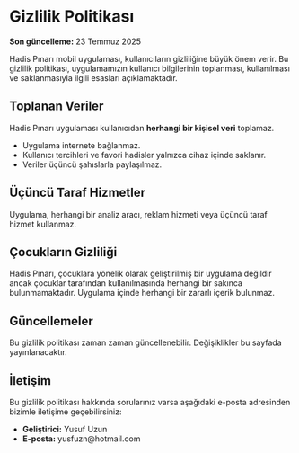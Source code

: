 <!DOCTYPE html>
<html lang="tr">
<head>
  <meta charset="UTF-8">
  <meta name="viewport" content="width=device-width, initial-scale=1">
</head>
<body>
  <h1>Gizlilik Politikası</h1>
  <p><strong>Son güncelleme:</strong> 23 Temmuz 2025</p>

  <p>Hadis Pınarı mobil uygulaması, kullanıcıların gizliliğine büyük önem verir. Bu gizlilik politikası, uygulamamızın kullanıcı bilgilerinin toplanması, kullanılması ve saklanmasıyla ilgili esasları açıklamaktadır.</p>

  <h2>Toplanan Veriler</h2>
  <p>Hadis Pınarı uygulaması kullanıcıdan <strong>herhangi bir kişisel veri</strong> toplamaz.</p>
  <ul>
    <li>Uygulama internete bağlanmaz.</li>
    <li>Kullanıcı tercihleri ve favori hadisler yalnızca cihaz içinde saklanır.</li>
    <li>Veriler üçüncü şahıslarla paylaşılmaz.</li>
  </ul>

  <h2>Üçüncü Taraf Hizmetler</h2>
  <p>Uygulama, herhangi bir analiz aracı, reklam hizmeti veya üçüncü taraf hizmet kullanmaz.</p>

  <h2>Çocukların Gizliliği</h2>
  <p>Hadis Pınarı, çocuklara yönelik olarak geliştirilmiş bir uygulama değildir ancak çocuklar tarafından kullanılmasında herhangi bir sakınca bulunmamaktadır. Uygulama içinde herhangi bir zararlı içerik bulunmaz.</p>

  <h2>Güncellemeler</h2>
  <p>Bu gizlilik politikası zaman zaman güncellenebilir. Değişiklikler bu sayfada yayınlanacaktır.</p>

  <h2>İletişim</h2>
  <p>Bu gizlilik politikası hakkında sorularınız varsa aşağıdaki e-posta adresinden bizimle iletişime geçebilirsiniz:</p>
  <ul>
    <li><strong>Geliştirici:</strong> Yusuf Uzun</li>
    <li><strong>E-posta:</strong> yusfuzn@hotmail.com</li>
  </ul>
</body>
</html>
